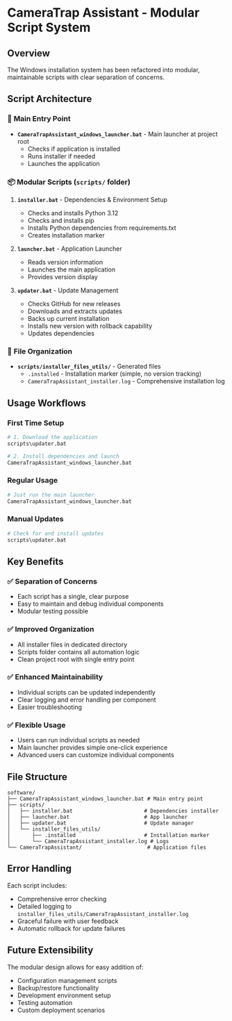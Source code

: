 # CameraTrap Assistant - Modular Script System

## Overview

The Windows installation system has been refactored into modular, maintainable scripts with clear separation of concerns.

## Script Architecture

### 🚀 **Main Entry Point**
- **`CameraTrapAssistant_windows_launcher.bat`** - Main launcher at project root
  - Checks if application is installed
  - Runs installer if needed
  - Launches the application

### 📦 **Modular Scripts** (`scripts/` folder)

1. **`installer.bat`** - Dependencies & Environment Setup
   - Checks and installs Python 3.12
   - Checks and installs pip
   - Installs Python dependencies from requirements.txt
   - Creates installation marker

2. **`launcher.bat`** - Application Launcher
   - Reads version information
   - Launches the main application
   - Provides version display

3. **`updater.bat`** - Update Management
   - Checks GitHub for new releases
   - Downloads and extracts updates
   - Backs up current installation
   - Installs new version with rollback capability
   - Updates dependencies

### 📁 **File Organization**
- **`scripts/installer_files_utils/`** - Generated files
  - `.installed` - Installation marker (simple, no version tracking)
  - `CameraTrapAssistant_installer.log` - Comprehensive installation log

## Usage Workflows

### First Time Setup
```bash
# 1. Download the application
scripts\updater.bat

# 2. Install dependencies and launch
CameraTrapAssistant_windows_launcher.bat
```

### Regular Usage
```bash
# Just run the main launcher
CameraTrapAssistant_windows_launcher.bat
```

### Manual Updates
```bash
# Check for and install updates
scripts\updater.bat
```

## Key Benefits

### ✅ **Separation of Concerns**
- Each script has a single, clear purpose
- Easy to maintain and debug individual components
- Modular testing possible

### ✅ **Improved Organization**
- All installer files in dedicated directory
- Scripts folder contains all automation logic
- Clean project root with single entry point

### ✅ **Enhanced Maintainability**
- Individual scripts can be updated independently
- Clear logging and error handling per component
- Easier troubleshooting

### ✅ **Flexible Usage**
- Users can run individual scripts as needed
- Main launcher provides simple one-click experience
- Advanced users can customize individual components

## File Structure
```
software/
├── CameraTrapAssistant_windows_launcher.bat # Main entry point
├── scripts/
│   ├── installer.bat                       # Dependencies installer
│   ├── launcher.bat                        # App launcher
│   ├── updater.bat                         # Update manager
│   └── installer_files_utils/
│       ├── .installed                      # Installation marker
│       └── CameraTrapAssistant_installer.log # Logs
└── CameraTrapAssistant/                     # Application files
```

## Error Handling

Each script includes:
- Comprehensive error checking
- Detailed logging to `installer_files_utils/CameraTrapAssistant_installer.log`
- Graceful failure with user feedback
- Automatic rollback for update failures

## Future Extensibility

The modular design allows for easy addition of:
- Configuration management scripts
- Backup/restore functionality
- Development environment setup
- Testing automation
- Custom deployment scenarios